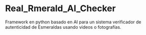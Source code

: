 # Real_Rmerald_AI_Checker
Framework en python basado en AI para un sistema verificador de autenticidad de Esmeraldas usando videos o fotografías.
